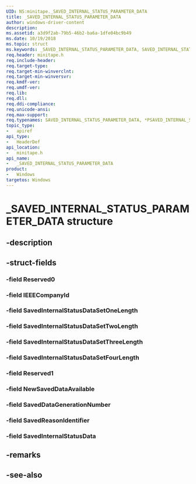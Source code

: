 ```yaml
---
UID: NS:minitape._SAVED_INTERNAL_STATUS_PARAMETER_DATA
title: _SAVED_INTERNAL_STATUS_PARAMETER_DATA
author: windows-driver-content
description: 
ms.assetid: a3d9f2ab-79b5-46b2-ba6a-1dfe04bc9b49
ms.date: 10/19/2018
ms.topic: struct
ms.keywords: _SAVED_INTERNAL_STATUS_PARAMETER_DATA, SAVED_INTERNAL_STATUS_PARAMETER_DATA, *PSAVED_INTERNAL_STATUS_PARAMETER_DATA, 
req.header: minitape.h
req.include-header:
req.target-type:
req.target-min-winverclnt:
req.target-min-winversvr:
req.kmdf-ver:
req.umdf-ver:
req.lib:
req.dll:
req.ddi-compliance:
req.unicode-ansi:
req.max-support:
req.typenames: SAVED_INTERNAL_STATUS_PARAMETER_DATA, *PSAVED_INTERNAL_STATUS_PARAMETER_DATA
topic_type: 
-	apiref
api_type: 
-	HeaderDef
api_location: 
-	minitape.h
api_name: 
-	_SAVED_INTERNAL_STATUS_PARAMETER_DATA
product:
-	Windows
targetos: Windows
---
```


# _SAVED_INTERNAL_STATUS_PARAMETER_DATA structure

## -description


## -struct-fields

### -field Reserved0
 
### -field IEEECompanyId
 
### -field SavedInternalStatusDataSetOneLength
 
### -field SavedInternalStatusDataSetTwoLength
 
### -field SavedInternalStatusDataSetThreeLength
 
### -field SavedInternalStatusDataSetFourLength
 
### -field Reserved1
 
### -field NewSavedDataAvailable
 
### -field SavedDataGenerationNumber
 
### -field SavedReasonIdentifier
 
### -field SavedInternalStatusData
 

## -remarks

## -see-also
